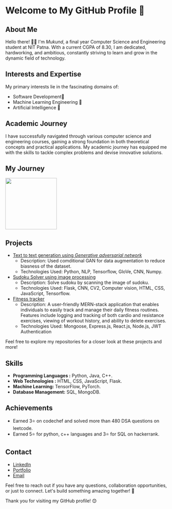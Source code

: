 # Welcome to My GitHub Profile 👋


## About Me
Hello there! 👨‍💻 I'm *Mukund*, a final year Computer Science and Engineering student at NIT Patna. With a current CGPA of 8.30, I am dedicated, hardworking, and ambitious, constantly striving to learn and grow in the dynamic field of technology.


## Interests and Expertise
My primary interests lie in the fascinating domains of:

* Software Development🚀
* Machine Learning Engineering 🤖
* Artificial Intelligence 🧠


## Academic Journey
I have successfully navigated through various computer science and engineering courses, gaining a strong foundation in both theoretical concepts and practical applications. My academic journey has equipped me with the skills to tackle complex problems and devise innovative solutions.

## My Journey
<!-- <img height="160em" src="https://github-readme-stats.vercel.app/api?username=neeraj2212&show_icons=true&include_all_commits=true&count_private=true&custom_title=GitHub+Stats&theme=dark"> --->
<img height="160em" src="https://github-readme-stats.vercel.app/api/top-langs/?username=mukund0502&layout=compact&theme=dark">


## Projects
* [Text to text generation using *Generative adversarial network*](https://github.com/mukund0502/text2text_GAN)
    * Description: Used comditional GAN for data augmentation to reduce biasness of the dataset.
    * Technologies Used: Python, NLP, Tensorflow, GloVe, CNN, Numpy.
* [Sudoku Solver using image  processing](https://github.com/mukund0502/SudokuSolver)
    * Description: Solve sudoku by scanning the image of sudoku.
    * Technologies Used: Flask, CNN, CV2, Computer vision, HTML, CSS, JavaScript, Tensorflow.
* [Fitness tracker](https://github.com/mukund0502/fitness_tracker) 
    * Description: A user-friendly MERN-stack application that enables individuals to easily track and manage their daily fitness routines. Features include logging and tracking of both cardio and resistance exercises, viewing of workout history, and ability to delete exercises.
    * Technologies Used: Mongoose, Express.js, React.js, Node.js, JWT Authentication

Feel free to explore my repositories for a closer look at these projects and more!


## Skills
* **Programming Languages :** Python, Java, C++.
* **Web Technologies :** HTML, CSS, JavaScript, Flask.
* **Machine Learning:** TensorFlow, PyTorch.
* **Database Management:** SQL, MongoDB.


## Achievements
* Earned 3⭐ on codechef and solved more than 480 DSA questions on leetcode.
* Earned 5⭐ for python, c++ languages and 3⭐ for SQL on hackerrank.


## Contact
* [LinkedIn](https://www.linkedin.com/in/mknd1/)
* [Portfolio](https://mukund0502.github.io/portfolio/)
* [Email](mukundwh8@gmail.com) <br>



Feel free to reach out if you have any questions, collaboration opportunities, or just to connect. Let's build something amazing together! 🚀



Thank you for visiting my GitHub profile! 😊
<!--
**mukund0502/mukund0502** is a ✨ _special_ ✨ repository because its `README.md` (this file) appears on your GitHub profile.

Here are some ideas to get you started:

- 🔭 I’m currently working on ...
- 🌱 I’m currently learning ...
- 👯 I’m looking to collaborate on ...
- 🤔 I’m looking for help with ...
- 💬 Ask me about ...
- 📫 How to reach me: ...
- 😄 Pronouns: ...
- ⚡ Fun fact: ...
-->
